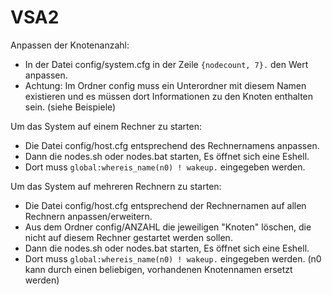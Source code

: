VSA2
====

Anpassen der Knotenanzahl:

 - In der Datei config/system.cfg in der Zeile ```{nodecount, 7}.``` den Wert anpassen.
 - Achtung: Im Ordner config muss ein Unterordner mit diesem Namen existieren und es müssen dort Informationen zu den Knoten enthalten sein. (siehe Beispiele)

Um das System auf einem Rechner zu starten:

 - Die Datei config/host.cfg entsprechend des Rechnernamens anpassen.
 - Dann die nodes.sh oder nodes.bat starten, Es öffnet sich eine Eshell.
 - Dort muss ```global:whereis_name(n0) ! wakeup.``` eingegeben werden. 

Um das System auf mehreren Rechnern zu starten:

 - Die Datei config/host.cfg entsprechend der Rechnernamen auf allen Rechnern anpassen/erweitern.
 - Aus dem Ordner config/ANZAHL die jeweiligen "Knoten" löschen, die nicht auf diesem Rechner gestartet werden sollen.
 - Dann die nodes.sh oder nodes.bat starten, Es öffnet sich eine Eshell.
 - Dort muss ```global:whereis_name(n0) ! wakeup.``` eingegeben werden. (n0 kann durch einen beliebigen, vorhandenen Knotennamen ersetzt werden)

